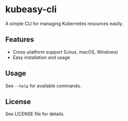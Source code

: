 # kubeasy-cli

A simple CLI for managing Kubernetes resources easily.

## Features
- Cross-platform support (Linux, macOS, Windows)
- Easy installation and usage

## Usage
See `--help` for available commands.

## License
See LICENSE file for details.
